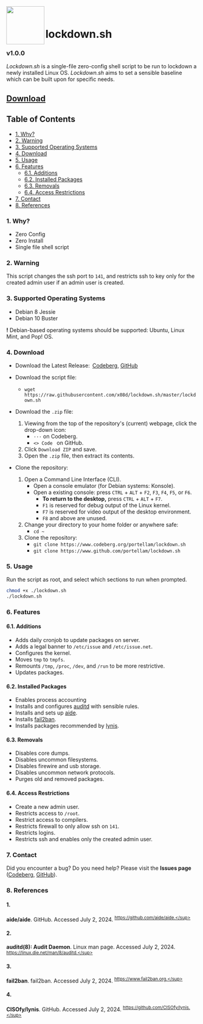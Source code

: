 <img align="left" width="100" height="100" src="/logo.png"/>
<br>

# lockdown.sh
### v1.0.0
*Lockdown.sh* is a single-file zero-config shell script to be run to lockdown a
newly installed Linux OS. *Lockdown.sh* aims to set a sensible baseline which
can be built upon for specific needs.

## [Download](#5-download)

## Table of Contents
- [1. Why?](#1-why)
- [2. Warning](#2-warning)
- [3. Supported Operating Systems](#3-supported-operating-systems)
- [4. Download](#4-download)
- [5. Usage](#5-usage)
- [6. Features](#6-features)
    - [6.1. Additions](#61-additions)
    - [6.2. Installed Packages](#62-installed-packages)
    - [6.3. Removals](#63-removals)
    - [6.4. Access Restrictions](#64-access-restrictions)
- [7. Contact](#7-contact)
- [8. References](#8-references)

### 1. Why?
- Zero Config
- Zero Install
- Single file shell script

### 2. Warning
This script changes the ssh port to `141`, and restricts ssh to key only for the
created admin user if an admin user is created.

### 3. Supported Operating Systems
- Debian 8 Jessie
- Debian 10 Buster

**!** Debian-based operating systems should be supported:
  Ubuntu, Linux Mint, and Pop! OS.

### 4. Download
- Download the Latest Release:&ensp;[Codeberg][codeberg-releases],
[GitHub][github-releases]

- Download the script file:
    - `wget https://raw.githubusercontent.com/x08d/lockdown.sh/master/lockdown.sh`

- Download the `.zip` file:
    1. Viewing from the top of the repository's (current) webpage, click the
        drop-down icon:
        - `···` on Codeberg.
        - `<> Code ` on GitHub.
    2. Click `Download ZIP` and save.
    3. Open the `.zip` file, then extract its contents.

- Clone the repository:
    1. Open a Command Line Interface (CLI).
        - Open a console emulator (for Debian systems: Konsole).
        - Open a existing console: press `CTRL` + `ALT` + `F2`, `F3`, `F4`, `F5`,  or
        `F6`.
            - **To return to the desktop,** press `CTRL` + `ALT` + `F7`.
            - `F1` is reserved for debug output of the Linux kernel.
            - `F7` is reserved for video output of the desktop environment.
            - `F8` and above are unused.
    2. Change your directory to your home folder or anywhere safe:
        - `cd ~`
    3. Clone the repository:
        - `git clone https://www.codeberg.org/portellam/lockdown.sh`
        - `git clone https://www.github.com/portellam/lockdown.sh`

[codeberg-releases]: https://codeberg.org/portellam/lockdown.sh/releases/latest
[github-releases]:   https://github.com/portellam/lockdown.sh/releases/latest

### 5. Usage
Run the script as root, and select which sections to run when prompted.

```bash
chmod +x ./lockdown.sh
./lockdown.sh
```

### 6. Features
#### 6.1. Additions
- Adds daily cronjob to update packages on server.
- Adds a legal banner to `/etc/issue` and `/etc/issue.net`.
- Configures the kernel.
- Moves `tmp` to `tmpfs`.
- Remounts `/tmp`, `/proc`, `/dev`, and `/run` to be more restrictive.
- Updates packages.

#### 6.2. Installed Packages
- Enables process accounting
- Installs and configures [auditd](#2) with sensible rules.
- Installs and sets up [aide](#1).
- Installs [fail2ban](#3).
- Installs packages recommended by [lynis](#4).

#### 6.3. Removals
- Disables core dumps.
- Disables uncommon filesystems.
- Disables firewire and usb storage.
- Disables uncommon network protocols.
- Purges old and removed packages.

#### 6.4. Access Restrictions
- Create a new admin user.
- Restricts access to `/root`.
- Restrict access to compilers.
- Restricts firewall to only allow ssh on `141`.
- Restricts logins.
- Restricts ssh and enables only the created admin user.

### 7. Contact
Did you encounter a bug? Do you need help? Please visit the **Issues page**
([Codeberg][codeberg-issues], [GitHub][github-issues]).

[codeberg-issues]: https://codeberg.org/portellam/lockdown.sh/issues
[github-issues]:   https://github.com/portellam/lockdown.sh/issues

### 8. References
#### 1.
**aide/aide**. GitHub. Accessed July 2, 2024.
<sup>https://github.com/aide/aide.</sup>

#### 2.
**auditd(8): Audit Daemon**. Linux man page. Accessed July 2, 2024.
<sup>https://linux.die.net/man/8/auditd.</sup>

#### 3.
**fail2ban**. fail2ban. Accessed July 2, 2024.
<sup>https://www.fail2ban.org.</sup>

#### 4.
**CISOfy/lynis**. GitHub. Accessed July 2, 2024.
<sup>https://github.com/CISOfy/lynis.</sup>

